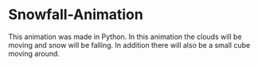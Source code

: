 # Snowfall-Animation
This animation was made in Python. In this animation the clouds will be moving and snow will be falling. In addition there will also be a small cube moving around. 
